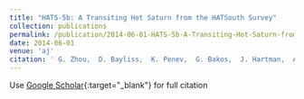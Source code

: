 ```yaml
---
title: "HATS-5b: A Transiting Hot Saturn from the HATSouth Survey"
collection: publications
permalink: /publication/2014-06-01-HATS-5b-A-Transiting-Hot-Saturn-from-the-HATSouth-Survey
date: 2014-06-01
venue: 'aj'
citation: ' G. Zhou,  D. Bayliss,  K. Penev,  G. Bakos,  J. Hartman,  A. Jordán,  L. Mancini,  M. Mohler,  Z. Csubry,  S. Ciceri,  R. Brahm,  M. Rabus,  L. Buchhave,  T. Henning,  V. Suc,  N. Espinoza,  B. Béky,  R. Noyes,  B. Schmidt,  R. Butler,  S. Shectman,  I. Thompson,  J. Crane,  B. Sato,  B. Csák,  J. Lázár,  I. Papp,  P. Sári,  N. Nikolov, &quot;HATS-5b: A Transiting Hot Saturn from the HATSouth Survey.&quot; aj, 2014.'
---
```

Use [Google Scholar](https://scholar.google.com/scholar?q=HATS+5b:+A+Transiting+Hot+Saturn+from+the+HATSouth+Survey){:target="_blank"} for full citation